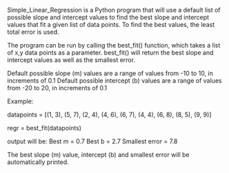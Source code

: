 
Simple_Linear_Regression is a Python program that will use a default list of possible slope and intercept values
to find the best slope and intercept values that fit a given list of data points. To find the best values, the least
total error is used.

The program can be run by calling the best_fit() function, which takes a list of x,y data points as a parameter.
best_fit() will return the best slope and intercept values as well as the smallest error.

Default possible slope (m) values are a range of values from -10 to 10, in increments of 0.1
Default possible intercept (b) values are a range of values from -20 to 20, in increments of 0.1

Example:

datapoints = [(1, 3), (5, 7), (2, 4), (4, 6), (6, 7), (4, 4), (6, 8), (8, 5), (9, 9)]

regr = best_fit(datapoints)

output will be: Best m = 0.7  Best b = 2.7  Smallest error = 7.8

The best slope (m) value, intercept (b) and smallest error will be automatically printed.
